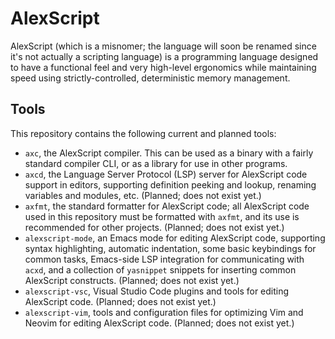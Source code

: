 <!--

Please keep this document correctly word-wrapped at 70 columns and
with no trailing whitespace or blank lines at the end! Merge requests
with modifications to this document will be not be accepted until it
is formatted correctly! ~~abb

-->

# AlexScript

AlexScript (which is a misnomer; the language will soon be renamed
since it's not actually a scripting language) is a programming
language designed to have a functional feel and very high-level
ergonomics while maintaining speed using strictly-controlled,
deterministic memory management.

## Tools

This repository contains the following current and planned tools:
- `axc`, the AlexScript compiler. This can be used as a binary with a
  fairly standard compiler CLI, or as a library for use in other
  programs.
- `axcd`, the Language Server Protocol (LSP) server for AlexScript
  code support in editors, supporting definition peeking and lookup,
  renaming variables and modules, etc. (Planned; does not exist yet.)
- `axfmt`, the standard formatter for AlexScript code; all AlexScript
  code used in this repository must be formatted with `axfmt`, and its
  use is recommended for other projects. (Planned; does not exist
  yet.)
- `alexscript-mode`, an Emacs mode for editing AlexScript code,
  supporting syntax highlighting, automatic indentation, some basic
  keybindings for common tasks, Emacs-side LSP integration for
  communicating with `acxd`, and a collection of `yasnippet` snippets
  for inserting common AlexScript constructs. (Planned; does not exist
  yet.)
- `alexscript-vsc`, Visual Studio Code plugins and tools for editing
  AlexScript code. (Planned; does not exist yet.)
- `alexscript-vim`, tools and configuration files for optimizing Vim
  and Neovim for editing AlexScript code. (Planned; does not exist
  yet.)
